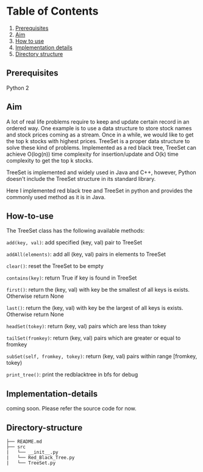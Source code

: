 # Table of Contents
1. [Prerequisites](README.md#Prerequisites)
2. [Aim](README.md#Aim)
3. [How to use](README.md#How-to-use)
4. [Implementation details](README.md#Implementation-details)
5. [Directory structure](README.md#directory-structure)


## Prerequisites


Python 2

## Aim


A lot of real life problems require to keep and update certain record in an ordered way.
One example is to use a data structure to store stock names and stock prices coming as a stream.
Once in a while, we would like to get the top k stocks with highest prices.
TreeSet is a proper data structure to solve these kind of problems. Implemented as a red black tree,
TreeSet can achieve O(log(n)) time complexity for insertion/update and O(k) time complexity to get the top k stocks.


TreeSet is implemented and widely used in Java and C++, however, Python doesn't include the TreeSet structure in its 
standard library.

Here I implemented red black tree and TreeSet in python and provides the commonly used method as it is in Java.


## How-to-use


The TreeSet class has the following available methods:


`add(key, val)`: add specified (key, val) pair to TreeSet


`addAll(elements)`: add all (key, val) pairs in elements to TreeSet


`clear()`: reset the TreeSet to be empty


`contains(key)`: return True if key is found in TreeSet


`first()`: return the (key, val) with key be the smallest of all keys is exists. Otherwise return None


`last()`: return the (key, val) with key be the largest of all keys is exists. Otherwise return None


`headSet(tokey)`: return (key, val) pairs which are less than tokey


`tailSet(fromkey)`: return (key, val) pairs which are greater or equal to fromkey


`subSet(self, fromkey, tokey)`: return (key, val) pairs within range [fromkey, tokey)


`print_tree()`: print the redblacktree in bfs for debug



## Implementation-details


coming soon.
Please refer the source code for now.



## Directory-structure


    ├── README.md 
    ├── src
    |   └── __init__.py
    |   └── Red_Black_Tree.py
    |   └── TreeSet.py	

	